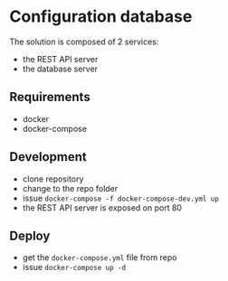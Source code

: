 # Configuration database
The solution is composed of 2 services:
* the REST API server
* the database server

## Requirements
* docker
* docker-compose

## Development
* clone repository
* change to the repo folder
* issue `docker-compose -f docker-compose-dev.yml up`
* the REST API server is exposed on port 80

## Deploy
* get the `docker-compose.yml` file from repo
* issue `docker-compose up -d`
